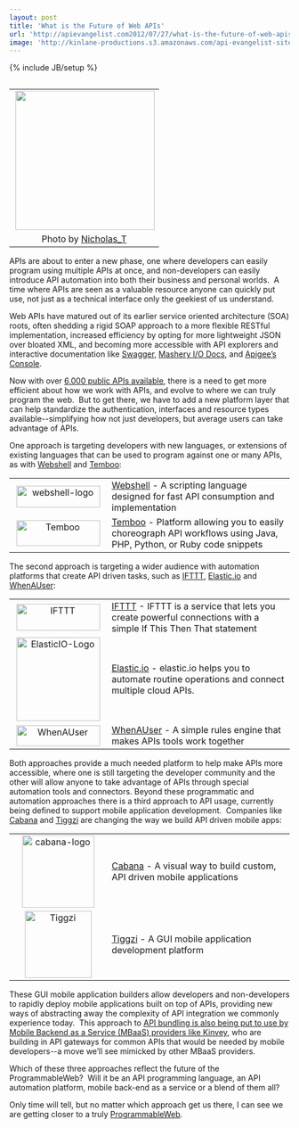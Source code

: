 ```yaml
---
layout: post
title: 'What is the Future of Web APIs'
url: 'http://apievangelist.com2012/07/27/what-is-the-future-of-web-apis/'
image: 'http://kinlane-productions.s3.amazonaws.com/api-evangelist-site/blog/highway.jpeg'
---
```

{% include JB/setup %}
<table cellspacing="5" align="right">
     <tbody>
          <tr>
               <td align="center">
                    <img src="http://kinlane-productions.s3.amazonaws.com/highway.jpeg"  width="250" align="right" />
               </td>
          </tr>
          <tr>
               <td align="center">
                    Photo by <a href="http://www.flickr.com/photos/nicholas_t/2222229134/" target="_blank">Nicholas_T</a>
               </td>
          </tr>
     </tbody>
</table>
<p>
     APIs are about to enter a new phase, one where developers can easily program using multiple APIs at once, and non-developers can easily introduce API automation into both their business and personal worlds.  A time where APIs are seen as a valuable resource anyone can quickly put use, not just as a technical interface only the geekiest of us understand.
</p>
<p>
     Web APIs have matured out of its earlier service oriented architecture (SOA) roots, often shedding a rigid SOAP approach to a more flexible RESTful implementation, increased efficiency by opting for more lightweight JSON over bloated XML, and becoming more accessible with API explorers and interactive documentation like <a title="Swagger" href="http://swagger.wordnik.com/">Swagger</a>, <a title="Mashery I/O Docs" href="http://www.mashery.com/product/io-docs">Mashery I/O Docs</a>, and <a title="Apigee Console" href="https://apigee.com/console">Apigee’s Console</a>.
</p>
<p>
     Now with over <a title="6,000 public APIs available" href="http://blog.programmableweb.com/2012/05/22/6000-apis-its-business-its-social-and-its-happening-quickly/">6,000 public APIs available</a>, there is a need to get more efficient about how we work with APIs, and evolve to where we can truly program the web.  But to get there, we have to add a new platform layer that can help standardize the authentication, interfaces and resource types available--simplifying how not just developers, but average users can take advantage of APIs.
</p>
<p>
     One approach is targeting developers with new languages, or extensions of existing languages that can be used to program against one or many APIs, as with <a title="Webshell" href="http://webshell.io/home">Webshell</a> and <a title="Temboo" href="https://www.temboo.com/">Temboo</a>:
</p>
<table cellspacing="5" cellpadding="5" width="90%" align="center">
     <tbody>
          <tr>
               <td width="160" align="center">
                    <a title="Webshell" href="http://webshell.io/home"><img  title="webshell-logo" src="http://kinlane-productions.s3.amazonaws.com/api-evangelist/webshell/webshell-logo.jpg"  width="150" height="39" /></a>
               </td>
               <td>
                    <a title="Webshell" href="http://webshell.io/home">Webshell</a> - A scripting language designed for fast API consumption and implementation
               </td>
          </tr>
          <tr>
               <td width="160" align="center">
                    <a title="Temboo" href="https://www.temboo.com/"><img title="Temboo" src="http://kinlane-productions.s3.amazonaws.com/api-evangelist/temboo/Temboo-Logo.png"  width="150" height="46" /></a>
               </td>
               <td>
                    <a title="Temboo" href="https://www.temboo.com/">Temboo</a> - Platform allowing you to easily choreograph API workflows using Java, PHP, Python, or Ruby code snippets
               </td>
          </tr>
     </tbody>
</table>
<p>
     The second approach is targeting a wider audience with automation platforms that create API driven tasks, such as <a title="IFTTT" href="http://ifttt.com/">IFTTT</a>, <a title="Elastic.io" href="http://elastic.io/">Elastic.io</a> and <a title="When a User" href="http://whenauser.com/">WhenAUser</a>:
</p>
<table cellspacing="5" cellpadding="5" width="90%" align="center">
     <tbody>
          <tr>
               <td width="160" align="center">
                    <a title="IFTTT" href="http://ifttt.com/"><img title="IFTTT" src="http://kinlane-productions.s3.amazonaws.com/api-evangelist/ifthisthenthat/IFTTT-logo.jpeg"  width="150" height="48" /></a>
               </td>
               <td>
                    <a title="IFTTT" href="http://ifttt.com/">IFTTT</a> - IFTTT is a service that lets you create powerful connections with a simple If This Then That statement
               </td>
          </tr>
          <tr>
               <td width="160" align="center">
                    <a title="Elastic.io" href="http://elastic.io/"><img title="ElasticIO-Logo" src="http://kinlane-productions.s3.amazonaws.com/api-evangelist/elasticio/ElasticIO-Logo.png"  width="150" /></a>
               </td>
               <td>
                    <a title="Elastic.io" href="http://elastic.io/">Elastic.io</a> - elastic.io helps you to automate routine operations and connect multiple cloud APIs.
               </td>
          </tr>
          <tr>
               <td width="160" align="center">
                    <a title="When a User" href="http://whenauser.com/"><img title="WhenAUser" src="http://kinlane-productions.s3.amazonaws.com/api-evangelist/whenauser/WhenAUser-Logo.png"  width="150" height="37" /></a>
               </td>
               <td>
                    <a title="When a User" href="http://whenauser.com/">WhenAUser</a> - A simple rules engine that makes APIs tools work together
               </td>
          </tr>
     </tbody>
</table>
<p>
     Both approaches provide a much needed platform to help make APIs more accessible, where one is still targeting the developer community and the other will allow anyone to take advantage of APIs through special automation tools and connectors. Beyond these programmatic and automation approaches there is a third approach to API usage, currently being defined to support mobile application development.  Companies like <a title="Cabana" href="http://www.cabanaapp.com/">Cabana</a> and <a title="Tiggzi" href="http://tiggzi.com/home">Tiggzi</a> are changing the way we build API driven mobile apps:
</p>
<table cellspacing="5" cellpadding="5" width="90%" align="center">
     <tbody>
          <tr>
               <td width="160" align="center">
                    <a title="Cabana" href="http://www.cabanaapp.com/"><img title="cabana-logo" src="http://kinlane-productions.s3.amazonaws.com/api-evangelist/cabanaapp/cabana-logo.png"  width="130" /></a>
               </td>
               <td>
                    <a title="Cabana" href="http://www.cabanaapp.com/">Cabana</a> - A visual way to build custom, API driven mobile applications
               </td>
          </tr>
          <tr>
               <td width="160" align="center">
                    <a title="Tiggzi" href="http://tiggzi.com/home"><img title="Tiggzi" src="http://kinlane-productions.s3.amazonaws.com/api-evangelist/tiggzi/tiggzi_200.png"  width="120" /></a>
               </td>
               <td>
                    <a title="Tiggzi" href="http://tiggzi.com/home">Tiggzi</a> - A GUI mobile application development platform
               </td>
          </tr>
     </tbody>
</table>
<p>
     These GUI mobile application builders allow developers and non-developers to rapidly deploy mobile applications built on top of APIs, providing new ways of abstracting away the complexity of API integration we commonly experience today.  This approach to <a href="http://apievangelist.com/2012/06/03/rise-of-mobile-backend-as-a-service-mbaas-api-stacks/">API bundling is also being put to use by Mobile Backend as a Service (MBaaS) providers like Kinvey</a>, who are building in API gateways for common APIs that would be needed by mobile developers--a move we’ll see mimicked by other MBaaS providers.
</p>
<p>
     Which of these three approaches reflect the future of the ProgrammableWeb?  Will it be an API programming language, an API automation platform, mobile back-end as a service or a blend of them all?
</p>
<p>
     Only time will tell, but no matter which approach get us there, I can see we are getting closer to a truly <a title="ProgrammableWeb" href="http://www.programmableweb.com/">ProgrammableWeb</a>.
</p>
